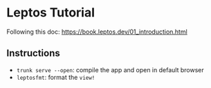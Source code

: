 # Leptos Tutorial

Following this doc: https://book.leptos.dev/01_introduction.html

## Instructions

- `trunk serve --open`: compile the app and open in default browser
- `leptosfmt`: format the `view!`
